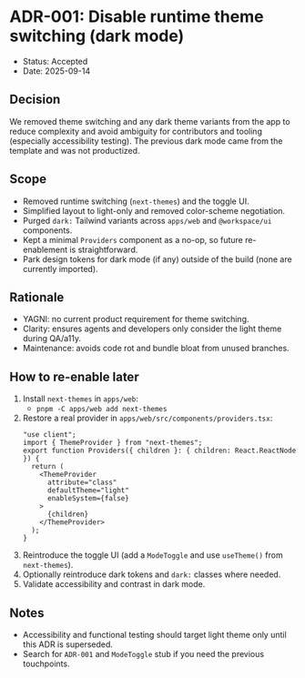 # ADR-001: Disable runtime theme switching (dark mode)

- Status: Accepted
- Date: 2025-09-14

## Decision

We removed theme switching and any dark theme variants from the app to reduce complexity and avoid ambiguity for contributors and tooling (especially accessibility testing). The previous dark mode came from the template and was not productized.

## Scope

- Removed runtime switching (`next-themes`) and the toggle UI.
- Simplified layout to light-only and removed color-scheme negotiation.
- Purged `dark:` Tailwind variants across `apps/web` and `@workspace/ui` components.
- Kept a minimal `Providers` component as a no-op, so future re-enablement is straightforward.
- Park design tokens for dark mode (if any) outside of the build (none are currently imported).

## Rationale

- YAGNI: no current product requirement for theme switching.
- Clarity: ensures agents and developers only consider the light theme during QA/a11y.
- Maintenance: avoids code rot and bundle bloat from unused branches.

## How to re-enable later

1. Install `next-themes` in `apps/web`:
   - `pnpm -C apps/web add next-themes`
2. Restore a real provider in `apps/web/src/components/providers.tsx`:
   ```tsx
   "use client";
   import { ThemeProvider } from "next-themes";
   export function Providers({ children }: { children: React.ReactNode }) {
     return (
       <ThemeProvider
         attribute="class"
         defaultTheme="light"
         enableSystem={false}
       >
         {children}
       </ThemeProvider>
     );
   }
   ```
3. Reintroduce the toggle UI (add a `ModeToggle` and use `useTheme()` from `next-themes`).
4. Optionally reintroduce dark tokens and `dark:` classes where needed.
5. Validate accessibility and contrast in dark mode.

## Notes

- Accessibility and functional testing should target light theme only until this ADR is superseded.
- Search for `ADR-001` and `ModeToggle` stub if you need the previous touchpoints.
